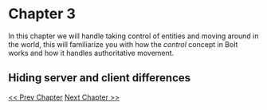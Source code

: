 # Chapter 3

In this chapter we will handle taking control of entities and moving around in the world, this will familiarize you with how the *control* concept in Bolt works and how it handles authoritative movement.  

## Hiding server and client differences


[<< Prev Chapter](chapter2.md)
[Next Chapter >>](chapter4.md)